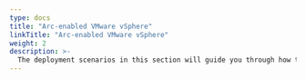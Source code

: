 ```yaml
---
type: docs
title: "Arc-enabled VMware vSphere"
linkTitle: "Arc-enabled VMware vSphere"
weight: 2
description: >-
  The deployment scenarios in this section will guide you through how to manage VMware vSphere resources with Azure Arc.
---
```

